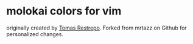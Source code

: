 # molokai colors for vim

originally created by [Tomas Restrepo][1]. Forked from mrtazz on Github for personalized changes.



[1]: http://winterdom.com/2008/08/molokaiforvim
